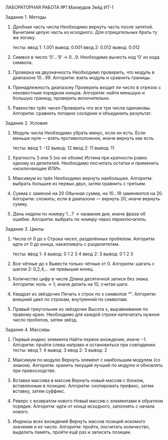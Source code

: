 ЛАБОРАТОРНАЯ РАБОТА №1 Махмудов Зейд ИТ-1

Задание 1. Методы

1. Дробная часть числа
   Необходимо вернуть часть после запятой.
   Вычитаем целую часть из исходного. Для отрицательных брать ту же логику.
   
   тесты:
   	ввод 1: 1.001
   	вывод: 0.001
   	ввод 2: 0.012
   	вывод: 0.012

3. Символ в число
   ‘0’…‘9’ → 0…9.
   Необходимо вычесть код ‘0’ из кода символа.

5. Проверка на двузначность
   Необходимо проверить, что модуль в диапазоне 10…99.
   Алгоритм: взять модуль и сравнить границы.

7. Принадлежность диапазону
   Проверить входит ли число в отрезок с неизвестным порядком концов.
   Алгоритм: найти меньшую и большую границу, проверить включительно.

9. Равенство трёх чисел
   Проверить  что все три числа одинаковы.
   Алгоритм: сравнить попарно соседние и объединить результат.


Задание 2. Условия

1. Модуль числа
	Необходимо убрать минус, если он есть.
	Если меньше нуля — взять противоположное, иначе вернуть как есть.

	тесты:
	   	ввод 1: -12
	   	вывод: 12
	   	ввод 2: 11
	   	вывод: 11

3. Кратность 3 или 5 (но не обоим)
   	Истина при кратности ровно одному из делителей.
	Необходимо посчитать остатки и применить «исключающее ИЛИ».

5. Максимум из трёх
	Необходимо вернуть наибольшее.
   	Алгоритм: выбрать большее из первых двух, затем сравнить с третьим.

7. Сумма с заменой на 20
	Обычная сумма, но 10…19 заменяются на 20.
   	Алгоритм: сложить; если в диапазоне — вернуть 20; иначе вернуть сумму.

9. День недели по номеру
   	1…7 → название дня, иначе фраза об ошибке.
   	Алгоритм: выбрать по номеру через переключатель.


Задание 3. Циклы

1. Числа от 0 до x
	Строка чисел, разделённых пробелом.
	Алгоритм: идти от 0 до конца, накапливать с разделителем.

	тесты:
	   	ввод 1: 4
	   	вывод: 0 1 2 3 4
	   	ввод 2: 3
	   	вывод: 0 1 2 3
	

3. Все чётные до x
   	Вывести только чётные от 0.
   	Алгоритм: шагать с шагом 2: 0,2,4,… не превышая конец.

5. Количество цифр в числе
	Длина десятичной записи без знака.
   	Алгоритм: ноль → 1; иначе делить на 10, считая шаги.

7. Квадрат из звёздочек
   	Печать x строк по x символов ‘*’.
   	Алгоритм: внешний цикл по строкам, внутренний по символам.

9. Правый треугольник из звёздочек
	Высота x, выравнивание по правому краю.
	Необходимо для каждой строки напечатать нужное число пробелов, затем звёзд.


Задание 4. Массивы

1. Первый индекс элемента
	Найти первое вхождение, иначе −1.
	Алгоритм: пройти слева направо и остановиться при совпадении.
	тесты:
	   	ввод 1: 4
	   	вывод: 3
	   	ввод 2: 3
	   	вывод: 2

3. Максимум по модулю
	Вернуть элемент с наибольшим модулем (со знаком).
	Алгоритм: хранить текущий лучший по модулю и обновлять при превосходстве.

5. Вставка массива в массив
	Вернуть новый массив с блоком, вставленным в позицию.
	Алгоритм: скопировать префикс, затем вставку, затем суффикс.

7. Реверс с возвратом нового
   	Новый массив с элементами в обратном порядке.
	Алгоритм: идти от конца исходного, заполнять с начала нового.

9. Индексы всех вхождений
   	Вернуть массив позиций искомого значения и их число.
   	Алгоритм: пройти, посчитать количество, выделить память, пройти ещё раз и записать позиции.
